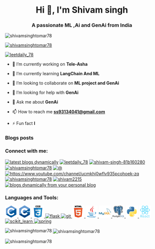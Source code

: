 <h1 align="center">Hi 👋, I'm Shivam singh</h1>
<h3 align="center">A passionate ML ,Ai and GenAi from India</h3>

<p align="left"> <img src="https://komarev.com/ghpvc/?username=shivamsinghtomar78&label=Profile%20views&color=0e75b6&style=flat" alt="shivamsinghtomar78" /> </p>

<p align="left"> <a href="https://github.com/ryo-ma/github-profile-trophy"><img src="https://github-profile-trophy.vercel.app/?username=shivamsinghtomar78" alt="shivamsinghtomar78" /></a> </p>

<p align="left"> <a href="https://twitter.com/leetdaily_78" target="blank"><img src="https://img.shields.io/twitter/follow/leetdaily_78?logo=twitter&style=for-the-badge" alt="leetdaily_78" /></a> </p>

- 🔭 I’m currently working on **Tele-Asha**

- 🌱 I’m currently learning **LangChain And ML**

- 👯 I’m looking to collaborate on **ML project and GenAi**

- 🤝 I’m looking for help with **GenAi**

- 💬 Ask me about **GenAi**

- 📫 How to reach me **ss93134041@gmail.com**

- ⚡ Fun fact **I**

### Blogs posts
<!-- BLOG-POST-LIST:START -->
<!-- BLOG-POST-LIST:END -->

<h3 align="left">Connect with me:</h3>
<p align="left">
<a href="https://dev.to/latest blogs dynamically" target="blank"><img align="center" src="https://raw.githubusercontent.com/rahuldkjain/github-profile-readme-generator/master/src/images/icons/Social/devto.svg" alt="latest blogs dynamically" height="30" width="40" /></a>
<a href="https://twitter.com/leetdaily_78" target="blank"><img align="center" src="https://raw.githubusercontent.com/rahuldkjain/github-profile-readme-generator/master/src/images/icons/Social/twitter.svg" alt="leetdaily_78" height="30" width="40" /></a>
<a href="https://linkedin.com/in/shivam-singh-81b160280" target="blank"><img align="center" src="https://raw.githubusercontent.com/rahuldkjain/github-profile-readme-generator/master/src/images/icons/Social/linked-in-alt.svg" alt="shivam-singh-81b160280" height="30" width="40" /></a>
<a href="https://instagram.com/shivamsinghtomar78" target="blank"><img align="center" src="https://raw.githubusercontent.com/rahuldkjain/github-profile-readme-generator/master/src/images/icons/Social/instagram.svg" alt="shivamsinghtomar78" height="30" width="40" /></a>
<a href="https://medium.com/@" target="blank"><img align="center" src="https://raw.githubusercontent.com/rahuldkjain/github-profile-readme-generator/master/src/images/icons/Social/medium.svg" alt="@" height="30" width="40" /></a>
<a href="https://www.youtube.com/c/https://www.youtube.com/channel/ucmkhj0wflv935pcohoek-zq" target="blank"><img align="center" src="https://raw.githubusercontent.com/rahuldkjain/github-profile-readme-generator/master/src/images/icons/Social/youtube.svg" alt="https://www.youtube.com/channel/ucmkhj0wflv935pcohoek-zq" height="30" width="40" /></a>
<a href="https://www.leetcode.com/shivamsinghtomar78" target="blank"><img align="center" src="https://raw.githubusercontent.com/rahuldkjain/github-profile-readme-generator/master/src/images/icons/Social/leet-code.svg" alt="shivamsinghtomar78" height="30" width="40" /></a>
<a href="https://discord.gg/shivam2215" target="blank"><img align="center" src="https://raw.githubusercontent.com/rahuldkjain/github-profile-readme-generator/master/src/images/icons/Social/discord.svg" alt="shivam2215" height="30" width="40" /></a>
<a href="/blogs dynamically from your personal blog" target="blank"><img align="center" src="https://raw.githubusercontent.com/rahuldkjain/github-profile-readme-generator/master/src/images/icons/Social/rss.svg" alt="blogs dynamically from your personal blog" height="30" width="40" /></a>
</p>

<h3 align="left">Languages and Tools:</h3>
<p align="left"> <a href="https://www.cprogramming.com/" target="_blank" rel="noreferrer"> <img src="https://raw.githubusercontent.com/devicons/devicon/master/icons/c/c-original.svg" alt="c" width="40" height="40"/> </a> <a href="https://www.w3schools.com/cpp/" target="_blank" rel="noreferrer"> <img src="https://raw.githubusercontent.com/devicons/devicon/master/icons/cplusplus/cplusplus-original.svg" alt="cplusplus" width="40" height="40"/> </a> <a href="https://www.w3schools.com/css/" target="_blank" rel="noreferrer"> <img src="https://raw.githubusercontent.com/devicons/devicon/master/icons/css3/css3-original-wordmark.svg" alt="css3" width="40" height="40"/> </a> <a href="https://flask.palletsprojects.com/" target="_blank" rel="noreferrer"> <img src="https://www.vectorlogo.zone/logos/pocoo_flask/pocoo_flask-icon.svg" alt="flask" width="40" height="40"/> </a> <a href="https://git-scm.com/" target="_blank" rel="noreferrer"> <img src="https://www.vectorlogo.zone/logos/git-scm/git-scm-icon.svg" alt="git" width="40" height="40"/> </a> <a href="https://www.w3.org/html/" target="_blank" rel="noreferrer"> <img src="https://raw.githubusercontent.com/devicons/devicon/master/icons/html5/html5-original-wordmark.svg" alt="html5" width="40" height="40"/> </a> <a href="https://www.java.com" target="_blank" rel="noreferrer"> <img src="https://raw.githubusercontent.com/devicons/devicon/master/icons/java/java-original.svg" alt="java" width="40" height="40"/> </a> <a href="https://www.mysql.com/" target="_blank" rel="noreferrer"> <img src="https://raw.githubusercontent.com/devicons/devicon/master/icons/mysql/mysql-original-wordmark.svg" alt="mysql" width="40" height="40"/> </a> <a href="https://www.postgresql.org" target="_blank" rel="noreferrer"> <img src="https://raw.githubusercontent.com/devicons/devicon/master/icons/postgresql/postgresql-original-wordmark.svg" alt="postgresql" width="40" height="40"/> </a> <a href="https://www.python.org" target="_blank" rel="noreferrer"> <img src="https://raw.githubusercontent.com/devicons/devicon/master/icons/python/python-original.svg" alt="python" width="40" height="40"/> </a> <a href="https://reactjs.org/" target="_blank" rel="noreferrer"> <img src="https://raw.githubusercontent.com/devicons/devicon/master/icons/react/react-original-wordmark.svg" alt="react" width="40" height="40"/> </a> <a href="https://scikit-learn.org/" target="_blank" rel="noreferrer"> <img src="https://upload.wikimedia.org/wikipedia/commons/0/05/Scikit_learn_logo_small.svg" alt="scikit_learn" width="40" height="40"/> </a> <a href="https://spring.io/" target="_blank" rel="noreferrer"> <img src="https://www.vectorlogo.zone/logos/springio/springio-icon.svg" alt="spring" width="40" height="40"/> </a> </p>

<p><img align="left" src="https://github-readme-stats.vercel.app/api/top-langs?username=shivamsinghtomar78&show_icons=true&locale=en&layout=compact" alt="shivamsinghtomar78" /></p>

<p>&nbsp;<img align="center" src="https://github-readme-stats.vercel.app/api?username=shivamsinghtomar78&show_icons=true&locale=en" alt="shivamsinghtomar78" /></p>

<p><img align="center" src="https://github-readme-streak-stats.herokuapp.com/?user=shivamsinghtomar78&" alt="shivamsinghtomar78" /></p>
